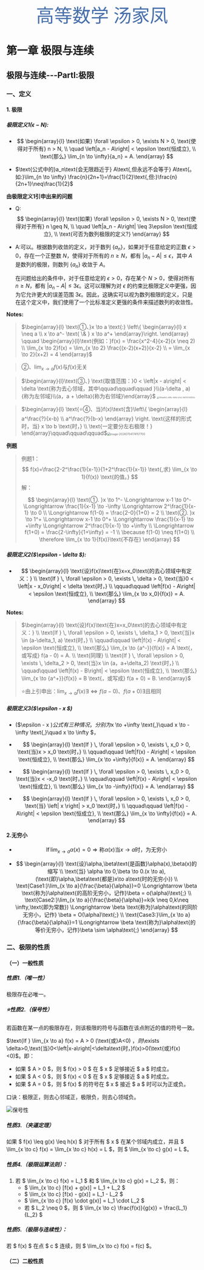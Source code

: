 <center style="font-family: 华文新魏"><font size="12px" color="#4870ac">高等数学 汤家凤</font></center>

# 第一章 极限与连续

## 极限与连续---PartⅠ:极限

### 一、定义

#### 1. 极限

##### **极限定义1($\epsilon - N$)**:

- $$
  \begin{array}{l}
  \text{如果} \forall \epsilon > 0, \exists N > 0, \text{使得对于所有} n > N, 
  \\
  \quad \left|a_n - A\right| < \epsilon \text{恒成立}, 
  \\
  \text{那么} \lim_{n \to \infty}{a_n} = A.
  \end{array}
  $$
  
- $\text{公式中的}a_n\text{会无限趋近于} A\text{,但永远不会等于} A\text{。如:}\lim_{n \to \infty} \frac{n}{2n+1}=\frac{1}{2}\text{,但:}\frac{n}{2n+1}\neq\frac{1}{2}$

**由极限定义1引申出来的问题**

- Q:
$$
\begin{array}{l}
        \text{如果} \forall \epsilon > 0, \exists N > 0, \text{使得对于所有} n \geq N, 
      \\
      \quad \left|a_n - A\right| \leq 3\epsilon \text{恒成立}, 
      \\
      \text{可否为数列极限的定义?}
      \end{array}
$$

- A:可以。根据数列收敛的定义，对于数列 $\{a_n\}$，如果对于任意给定的正数 $\epsilon > 0$，存在一个正整数 $N$，使得对于所有的 $n \geq N$，都有 $|a_n - A| \leq \epsilon$，其中 $A$ 是数列的极限，则数列 $\{a_n\}$ 收敛于 $A$。

  在问题给出的条件中，对于任意给定的 $\epsilon > 0$，存在某个 $N > 0$，使得对所有 $n \geq N$，都有 $|a_n - A| \leq 3\epsilon$。这可以理解为对 $\epsilon$ 的约束比极限定义中更强，因为它允许更大的误差范围 $3\epsilon$。因此，这确实可以视为数列极限的定义，只是在这个定义中，我们使用了一个比标准定义更强的条件来描述数列的收敛性。

**Notes:**

> $\begin{array}{l} \text{①、}x \to a \text{:} \left\{ \begin{array}{l} x \neq a \\ x \to a^- \text{ \& } x \to a^+ \end{array}\right. \end{array} \qquad  \begin{array}{l}\text{例如：}f(x) = \frac{x^2-4}{x-2}(x \neq 2) \\ \lim_{x \to 2}f(x) = \lim_{x \to 2} \frac{(x-2)(x+2)}{x-2} \\ = \lim_{x \to 2}(x+2) = 4 \end{array}$
>
> 

> $\text{②、} \lim_{x \to a}{f(x)} \text{与}f(x)\text{无关}$

> $\begin{array}{l}\text{③、} \text{取值范围：}0 < \left|x - a\right| < \delta \text{称为去心邻域，其中\qquad\qquad\qquad }\\(a-\delta , a){称为左邻域}\\(a，a + \delta){称为右邻域}\end{array}$ <img src="./%E9%AB%98%E7%AD%89%E6%95%B0%E5%AD%A6(%E6%B1%A4%E5%AE%B6%E5%87%A4).assets/189aa4b2-d6fb-4d8d-b3e5-9b1047d0659c.webp" alt="189aa4b2-d6fb-4d8d-b3e5-9b1047d0659c" style="zoom:33%;" />
>


> $\begin{array}{l} \text{⭐④、当}f(x)\text{含}\left\{ \begin{array}{l} a^\frac{?}{x-b} \\ a^\frac{?}{b-x} \end{array} \right. \text{这样的形式时，当} x \to b \text{时，} \\ \text{一定要分左右极限！} \end{array}\qquad\qquad\qquad$<img src="./%E9%AB%98%E7%AD%89%E6%95%B0%E5%AD%A6(%E6%B1%A4%E5%AE%B6%E5%87%A4).assets/image-20240704174157700.png" alt="image-20240704174157700" style="zoom:50%;" />

**例题**

> 例题1：
> $$
> f(x)=\frac{2-2^\frac{1}{x-1}}{1+2^\frac{1}{x-1}} \text{,求} \lim_{x \to 1}{f(x)} \text{的值。}
> $$
> $\text{解：}$
>
> 
> $$
> \begin{array}{l}
> \text{①.  }x \to 1^- \Longrightarrow x-1 \to 0^- \Longrightarrow \frac{1}{x-1} \to -\infty \Longrightarrow 2^\frac{1}{x-1} \to 0
> \\
> \Longrightarrow f(1-0) = \frac{2-0}{1+0} = 2
> \\
> \text{②.  }x \to 1^+ \Longrightarrow x-1 \to 0^+ \Longrightarrow \frac{1}{x-1} \to +\infty \Longrightarrow 2^\frac{1}{x-1} \to +\infty
> \\
> \Longrightarrow f(1+0) = \frac{2-\infty}{1+\infty} = -1
> \\
> \because f(1-0) \neq f(1+0)
> \\
> \therefore \lim_{x \to 1}{f(x)}\text{不存在}
> \end{array}
> $$
> 

##### **极限定义2($\epsilon - \delta $)**:

- $$
  \begin{array}{l}
  \text{设}f(x)\text{在}x=x_0\text{的去心领域中有定义：}
  \\
  \text{If } \, \forall \epsilon > 0, \exists \, \delta > 0, \text{当}0 < \left|x - x_0\right| < \delta \text{时，}
  \\
  \qquad\qquad \left|f(x) - A\right| < \epsilon \text{恒成立}, 
  \\
  \text{那么} \lim_{x \to x_0}{f(x)} = A.
  \end{array}
  $$

**Notes:**

> $\begin{array}{l}
> \text{设}f(x)\text{在}x=x_0\text{的去心领域中有定义：}
> \\
> \text{If } \, \forall \epsilon > 0, \exists \, \delta_1 > 0, \text{当}x \in (a-\delta_1, a) \text{时，}
> \\
> \qquad\qquad \left|f(x) - A\right| < \epsilon \text{恒成立}, 
> \\
> \text{那么} \lim_{x \to {a^-}}{f(x)} = A \text{，或写成} f(a - 0) = A.
> \\
> \text{同理}
> \\
> \text{If } \, \forall \epsilon > 0, \exists \, \delta_2 > 0, \text{当}x \in (a，a+\delta_2) \text{时，}
> \\
> \qquad\qquad \left|f(x) - B\right| < \epsilon \text{恒成立}, 
> \\
> \text{那么} \lim_{x \to {a^+}}{f(x)} = B \text{，或写成} f(a + 0) = B.
> \end{array}$
>
> 
>
> $⭐\text{由上引申出：}\lim_{x \to a}{f(x)}  \exists \Longleftrightarrow f(a-0)\text{、}f(a+0) \exists \text{且相同}$
>
> 

##### **极限定义3($\epsilon - x $)**

- ($\epsilon - x $)公式有三种情况，分别为$x \to +\infty \text{,}\quad x \to -\infty \text{,}\quad x \to \infty $，

- $$
  \begin{array}{l}
  \text{If } \, \forall \epsilon > 0, \exists \, x_0 > 0, \text{当}x > x_0 \text{时，}
  \\
  \qquad\qquad \left|f(x) - A\right| < \epsilon \text{恒成立}, 
  \\
  \text{那么} \lim_{x \to +\infty}{f(x)} = A.
  \end{array}
  $$

- $$
  \begin{array}{l}
  \text{If } \, \forall \epsilon > 0, \exists \, x_0 > 0, \text{当}x < -x_0 \text{时，}
  \\
  \qquad\qquad \left|f(x) - A\right| < \epsilon \text{恒成立}, 
  \\
  \text{那么} \lim_{x \to -\infty}{f(x)} = A.
  \end{array}
  $$

- $$
  \begin{array}{l}
  \text{If } \, \forall \epsilon > 0, \exists \, x_0 > 0, \text{当} \left| x \right| > x_0 \text{时，}
  \\
  \qquad\qquad \left|f(x) - A\right| < \epsilon \text{恒成立}, 
  \\
  \text{那么} \lim_{x \to \infty}{f(x)} = A.
  \end{array}
  $$

#### 2.无穷小

- $$
  \text{If} \, \lim_{x \to a}{\alpha(x)} = 0 \Longrightarrow \text{称}\alpha(x)\text{当}x \to a\text{时，为无穷小}
  $$

- $$
  \begin{array}{l}
  \text{设}\alpha,\beta\text{是函数}\alpha(x),\beta(x)的缩写
  \\
  \text{当} \alpha \to 0,\beta \to 0.(x \to a),(\text{即}\alpha,\beta\text{都是}x\to a\text{时的无穷小})
  \\
  \text{Case1:}\lim_{x \to a}{\frac{\beta}{\alpha}}=0 \Longrightarrow \beta \text{称为}\alpha\text{的高阶无穷小，记作}\beta = o(\alpha)\text{;}
  \\
  \text{Case2:}\lim_{x \to a}{\frac{\beta}{\alpha}}=k(k \neq 0,k\neq \infty,\text{即为常数}) \Longrightarrow \beta \text{称为}\alpha\text{的同阶无穷小，记作} \beta = O(\alpha)\text{;}
  \\
  \text{Case3:}\lim_{x \to a}{\frac{\beta}{\alpha}}=1 \Longrightarrow \beta \text{称为}\alpha\text{的等价无穷小，记作}\beta \sim \alpha\text{;}
  \end{array}
  $$

### 二、极限的性质

#### （一）一般性质

##### **性质1.（唯一性）**

极限存在必唯一。

##### **⭐性质2.（保号性）**

若函数在某一点的极限存在，则该极限的符号与函数在该点附近的值的符号一致。

$\text{If } \lim_{x \to a} f(x) = A > 0 (\text{或}A<0) $，则$\exists \delta>0,\text{当}0<\left|x-a\right|<\delta\text{时，}f(x)>0(\text{或}f(x)<0)$。即：

- 如果 $ A > 0 $，则 $ f(x) > 0 $ 在 $ x $ 足够接近 $ a $ 时成立。
- 如果 $ A < 0 $，则 $ f(x) < 0 $ 在 $ x $ 足够接近 $ a $ 时成立。
- 如果 $ A = 0 $，则 $ f(x) $ 的符号在 $ x $ 接近 $ a $ 时可以为正或负。

口诀：极限正，则去心邻域正，极限负，则去心领域负。

![保号性](./%E9%AB%98%E7%AD%89%E6%95%B0%E5%AD%A6(%E6%B1%A4%E5%AE%B6%E5%87%A4).assets/%E4%BF%9D%E5%8F%B7%E6%80%A7.png)

##### **性质3.（夹逼定理）**

如果 $ f(x) \leq g(x) \leq h(x) $ 对于所有 $ x $ 在某个邻域内成立，并且 $ \lim_{x \to c} f(x) = \lim_{x \to c} h(x) = L $，则 $ \lim_{x \to c} g(x) = L $。

##### **性质4.（极限运算法则）：** 

1. 若 $ \lim_{x \to c} f(x) = L_1 $ 和 $ \lim_{x \to c} g(x) = L_2 $，则：
   - $ \lim_{x \to c} [f(x) + g(x)] = L_1 + L_2 $
   - $ \lim_{x \to c} [f(x) - g(x)] = L_1 - L_2 $
   - $ \lim_{x \to c} [f(x) \cdot g(x)] = L_1 \cdot L_2 $
   - 若 $ L_2 \neq 0 $，则 $ \lim_{x \to c} \frac{f(x)}{g(x)} = \frac{L_1}{L_2} $

##### **性质5.（极限与连续性）：**

若 $ f(x) $ 在点 $ c $ 连续，则 $ \lim_{x \to c} f(x) = f(c) $。

#### （二）二般性质
